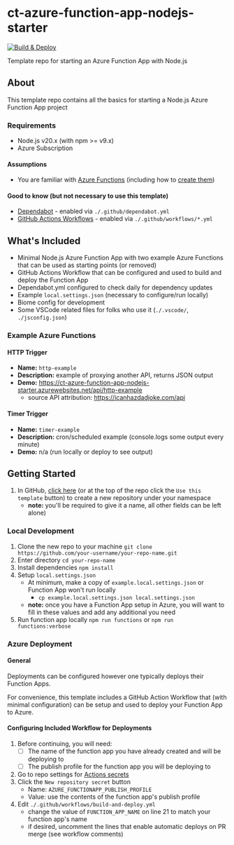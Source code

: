 # ct-azure-function-app-nodejs-starter

[![Build & Deploy](https://github.com/CU-CommunityApps/ct-azure-function-app-nodejs-starter/actions/workflows/build-and-deploy.yml/badge.svg)](https://github.com/CU-CommunityApps/ct-azure-function-app-nodejs-starter/actions/workflows/build-and-deploy.yml)

Template repo for starting an Azure Function App with Node.js

## About

This template repo contains all the basics for starting a Node.js Azure Function App project

### Requirements

- Node.js v20.x (with npm >= v9.x)
- Azure Subscription

#### Assumptions

- You are familiar with [Azure Functions](https://docs.microsoft.com/en-us/azure/azure-functions/functions-overview) (including how to [create them](https://docs.microsoft.com/en-us/azure/azure-functions/functions-get-started?pivots=programming-language-javascript))

#### Good to know (but not necessary to use this template)

- [Dependabot](https://docs.github.com/en/code-security/dependabot/dependabot-version-updates/about-dependabot-version-updates) - enabled via `./.github/dependabot.yml`
- [GitHub Actions Workflows](https://docs.github.com/en/actions/using-workflows/about-workflows) - enabled via `./.github/workflows/*.yml`

## What's Included

- Minimal Node.js Azure Function App with two example Azure Functions that can be used as starting points (or removed)
- GitHub Actions Workflow that can be configured and used to build and deploy the Function App
- Dependabot.yml configured to check daily for dependency updates
- Example `local.settings.json` (necessary to configure/run locally)
- Biome config for development
- Some VSCode related files for folks who use it (`./.vscode/`, `./jsconfig.json`)

### Example Azure Functions

#### HTTP Trigger

- **Name:** `http-example`
- **Description:** example of proxying another API, returns JSON output
- **Demo:** <https://ct-azure-function-app-nodejs-starter.azurewebsites.net/api/http-example>
  - source API attribution: <https://icanhazdadjoke.com/api>

#### Timer Trigger

- **Name:** `timer-example`
- **Description:** cron/scheduled example (console.logs some output every minute)
- **Demo:** n/a (run locally or deploy to see output)

## Getting Started

1. In GitHub, [click here](https://github.com/CU-CommunityApps/ct-azure-function-app-nodejs-starter/generate) (or at the top of the repo click the `Use this template` button) to create a new repository under your namespace
    - **note:** you'll be required to give it a name, all other fields can be left alone)

### Local Development

1. Clone the new repo to your machine `git clone https://github.com/your-username/your-repo-name.git`
1. Enter directory `cd your-repo-name`
1. Install dependencies `npm install`
1. Setup `local.settings.json`
    - At minimum, make a copy of `example.local.settings.json` or Function App won't run locally
      - `cp example.local.settings.json local.settings.json`
    - **note:** once you have a Function App setup in Azure, you will want to fill in these values and add any additional you need
1. Run function app locally `npm run functions` or `npm run functions:verbose`

### Azure Deployment

#### General

Deployments can be configured however one typically deploys their Function Apps.

For convenience, this template includes a GitHub Action Workflow that (with minimal
configuration) can be setup and used to deploy your Function App to Azure.

#### Configuring Included Workflow for Deployments

1. Before continuing, you will need:
    - [ ] The name of the function app you have already created and will be deploying to
    - [ ] The publish profile for the function app you will be deploying to
1. Go to repo settings for [Actions secrets](https://github.com/CU-CommunityApps/ct-azure-function-app-nodejs-starter/settings/secrets/actions)
1. Click the `New repository secret` button
    - Name: `AZURE_FUNCTIONAPP_PUBLISH_PROFILE`
    - Value: use the contents of the function app's publish profile
1. Edit `./.github/workflows/build-and-deploy.yml`
    - change the value of `FUNCTION_APP_NAME` on line 21 to match your function app's name
    - if desired, uncomment the lines that enable automatic deploys on PR merge (see workflow comments)
